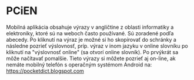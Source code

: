 # PCiEN
Mobilná aplikácia obsahuje výrazy v angličtine z oblasti informatiky a elektroniky, ktoré sú na weboch často používané. Sú zoradené podľa abecedy. Po kliknutí na výraz je možné si ho skopírovať do schránky a následne pozrieť výslovnosť, príp. výraz v inom jazyku v online slovníku po kliknutí na "výslovnosť online" (sa otvorí online slovník). Po prvýkrát sa môže načítavať pomalšie. 
Tieto výrazy si môžete pozrieť aj on-line, ak nemáte mobilný telefón s operačným systémom Android na: https://pocketdict.blogspot.com
